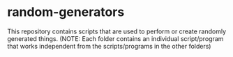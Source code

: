 # random-generators
This repository contains scripts that are used to perform or create randomly generated things. (NOTE: Each folder contains an individual script/program that works independent from the scripts/programs in the other folders)
